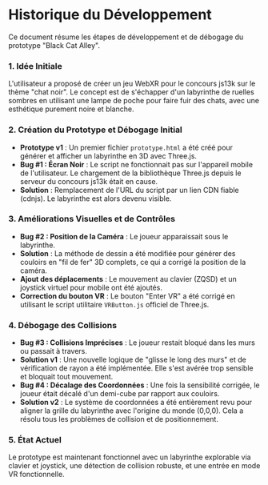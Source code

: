 # Historique du Développement

Ce document résume les étapes de développement et de débogage du prototype "Black Cat Alley".

### 1. Idée Initiale

L'utilisateur a proposé de créer un jeu WebXR pour le concours js13k sur le thème "chat noir". Le concept est de s'échapper d'un labyrinthe de ruelles sombres en utilisant une lampe de poche pour faire fuir des chats, avec une esthétique purement noire et blanche.

### 2. Création du Prototype et Débogage Initial

- **Prototype v1** : Un premier fichier `prototype.html` a été créé pour générer et afficher un labyrinthe en 3D avec Three.js.
- **Bug #1 : Écran Noir** : Le script ne fonctionnait pas sur l'appareil mobile de l'utilisateur. Le chargement de la bibliothèque Three.js depuis le serveur du concours js13k était en cause.
- **Solution** : Remplacement de l'URL du script par un lien CDN fiable (cdnjs). Le labyrinthe est alors devenu visible.

### 3. Améliorations Visuelles et de Contrôles

- **Bug #2 : Position de la Caméra** : Le joueur apparaissait sous le labyrinthe.
- **Solution** : La méthode de dessin a été modifiée pour générer des couloirs en "fil de fer" 3D complets, ce qui a corrigé la position de la caméra.
- **Ajout des déplacements** : Le mouvement au clavier (ZQSD) et un joystick virtuel pour mobile ont été ajoutés.
- **Correction du bouton VR** : Le bouton "Enter VR" a été corrigé en utilisant le script utilitaire `VRButton.js` officiel de Three.js.

### 4. Débogage des Collisions

- **Bug #3 : Collisions Imprécises** : Le joueur restait bloqué dans les murs ou passait à travers.
- **Solution v1** : Une nouvelle logique de "glisse le long des murs" et de vérification de rayon a été implémentée. Elle s'est avérée trop sensible et bloquait tout mouvement.
- **Bug #4 : Décalage des Coordonnées** : Une fois la sensibilité corrigée, le joueur était décalé d'un demi-cube par rapport aux couloirs.
- **Solution v2** : Le système de coordonnées a été entièrement revu pour aligner la grille du labyrinthe avec l'origine du monde (0,0,0). Cela a résolu tous les problèmes de collision et de positionnement.

### 5. État Actuel

Le prototype est maintenant fonctionnel avec un labyrinthe explorable via clavier et joystick, une détection de collision robuste, et une entrée en mode VR fonctionnelle.
